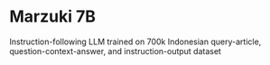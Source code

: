 # Marzuki 7B

Instruction-following LLM trained on 700k Indonesian query-article, question-context-answer, and instruction-output dataset

